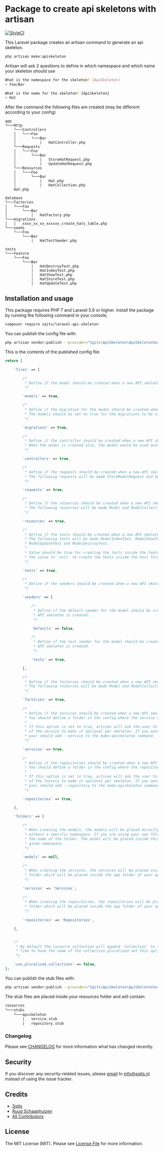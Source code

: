 # Package to create api skeletons with artisan

[![StyleCI](https://github.styleci.io/repos/147676542/shield)](https://styleci.io/repos/147676542)

This Laravel package creates an artisan command to generate an api skeleton.

``` bash
php artisan make:apiskeleton
```

Artisan will ask 2 questions to define in which namespace and which name your skeleton should use

``` bash
What is the namespace for the skeleton? [ApiSkeleton]
> Foo/Bar

What is the name for the skeleton? [ApiSkeleton}
> Hat
```

After the command the following files are created (may be different according to your config)

```
app 
└───Http
    └───Controllers
    │   └───Foo
    │       └───Bar
    │           |   HatController.php
    └───Requests
    │   └───Foo
    │       └───Bar
    │           |   StoreHatRequest.php
    │           |   UpdateHatRequest.php
    └───Resources
    │   └───Foo
    │       └───Bar
    │           |   Hat.php
    │           |   HatCollection.php
    Hat.php

database
└───factories
│   └───Foo
│       └───Bar
│           |   HatFactory.php
└───migrations
│   |   xxxx_xx_xx_xxxxxx_create_hats_table.php
└───seeds
    └───Foo
        └───Bar
            |   HatTestSeeder.php
 
tests
└───Feature
    └───Foo
        └───Bar
            |   HatDestroyTest.php 
            |   HatIndexTest.php 
            |   HatShowTest.php 
            |   HatStoreTest.php 
            |   HatUpdateTest.php    
```

## Installation and usage

This package requires PHP 7 and Laravel 5.6 or higher. Install the package by running the following command in your console;

``` bash
composer require sqits/laravel-api-skeleton
```

You can publish the config file with:

``` bash
php artisan vendor:publish --provider="Sqits\ApiSkeleton\ApiSkeletonServiceProvider" --tag="config"
```

This is the contents of the published config file:

``` php
return [

    'files' => [

        /*
         * Define if the model should be created when a new API skeleton is created.
         */

        'models' => true,

        /*
         * Define if the migration for the model should be created when a new API skeleton is created.
         * The models should be set to true for the migrations to be created.
         */

        'migrations' => true,

        /*
         * Define if the controller should be created when a new API skeleton is created.
         * When the model is created also, the model would be used automatically in the controller.
         */

        'controllers' => true,

        /*
         * Define if the requests should be created when a new API skeleton is created.
         * The following requests will be made StoreModelRequest and UpdateModelRequest
         */

        'requests' => true,

        /*
         * Define if the resources should be created when a new API skeleton is created.
         * The following resources will be made Model and ModelCollection.
         */

        'resources' => true,

        /*
         * Define if the tests should be created when a new API skeleton is created.
         * The following tests will be made ModelIndexText, ModelShowTest, ModelStoreTest,
         * ModelUpdateTest and ModelDestroyTest.
         *
         * Value should be true for creating the tests inside the Feature folder. set
         * the value to 'unit' to create the tests inside the Unit folder.
         */

        'tests' => true,

        /*
         * Define if the seeders should be created when a new API skeleton is created.
         */

        'seeders' => [

            /*
             * Define if the default seeder for the model should be created when a new
             * API skeleton is created.
             */

            'defaults' => false,

            /*
             * Define if the test seeder for the model should be created when a new
             * API skeleton is created.
             */

            'tests' => true,

        ],

        /*
         * Define if the factories should be created when a new API skeleton is created.
         * The following resources will be made Model and ModelCollection.
         */

        'factories' => true,
        
        /*
         * Define if the services should be created when a new API skeleton is created.
         * You should define a folder in the config where the service should be located.
         *
         * If this option is set to true, artisan will ask the user to confirm the generation
         * of the service to make it optional per skeleton. If you want to skip the question
         * your should add --service to the make:apiskeleton command.
         */

        'services' => true,
        
        /*
         * Define if the repositories should be created when a new API skeleton is created.
         * You should define a folder in the config where the repository should be located.
         * 
         * If this option is set to true, artisan will ask the user to confirm the generation
         * of the factory to make it optional per skeleton. If you want to skip the question
         * your should add --repository to the make:apiskeleton command.
         */

        'repositories' => true,

    ],

    'folders' => [

        /*
         * When creating the models, the models will be placed directly in the app folder
         * without a specific namespace. If you are using your own folder, please provide
         * the name of the folder. The model will be placed inside this folder with the
         * given namespace.
         */

        'models' => null,
        
        /*
         * When creating the services, the services will be placed inside the given
         * folder which will be placed inside the app folder of your application.
         */

        'services' => 'Services',
        
        /*
         * When creating the repositories, the repositories will be placed inside the given
         * folder which will be placed inside the app folder of your application.
         */
        
        'repositories' => 'Repositories',

    ],


    /*
     * By default the resource collection will append `Collection` to the name. If you would
     * like to have the name of the collection pluralized set this option to true.
     */

    'use_pluralized_collections' => false,
];
```

You can publish the stub files with:

``` bash
php artisan vendor:publish --provider="Sqits\ApiSkeleton\ApiSkeletonServiceProvider" --tag="stubs"
```

The stub files are placed inside your resources folder and will contain:

``` bash
resources 
└───stubs
    └───apiskeleton
        |   service.stub
        |   repository.stub
```


### Changelog

Please see [CHANGELOG](CHANGELOG.md) for more information what has changed recently.

## Security

If you discover any security-related issues, please [email](mailto:info@sqits.nl) to info@sqits.nl instead of using the issue tracker.

## Credits

- [Sqits](https://github.com/sqits)
- [Ruud Schaaphuizen](https://github.com/rschaaphuizen)
- [All Contributors](../../contributors)

## License

The MIT License (MIT). Please see [License File](LICENSE.md) for more information.
